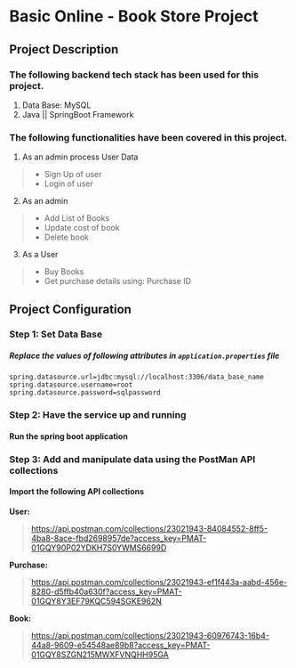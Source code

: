
# Basic Online - Book Store Project


## Project Description 

### The following backend tech stack has been used for this project.

1. Data Base: MySQL
2. Java || SpringBoot Framework

### The following functionalities have been covered in this project.

1. As an admin process User Data
 > - Sign Up of user
 > - Login of user
 
2. As an admin

 > - Add List of Books
 > - Update cost of book
 > - Delete book
 
 3. As a User 
 
 > - Buy Books
 > - Get purchase details using: Purchase ID
 
## Project Configuration

###   Step 1: Set Data Base
##### 	Replace the values of following attributes in `application.properties` file
	spring.datasource.url=jdbc:mysql://localhost:3306/data_base_name
	spring.datasource.username=root
	spring.datasource.password=sqlpassword 

###  Step 2: Have the service up and running
#### 	Run the spring boot application

###  Step 3: Add and manipulate data using the PostMan API collections
#### 	Import the following API collections

**User:** 
> https://api.postman.com/collections/23021943-84084552-8ff5-4ba8-8ace-fbd2698957de?access_key=PMAT-01GQY90P02YDKH7S0YWMS6699D

**Purchase:** 
> https://api.postman.com/collections/23021943-ef1f443a-aabd-456e-8280-d5ffb40a630f?access_key=PMAT-01GQY8Y3EF79KQC594SGKE962N

**Book:** 
> https://api.postman.com/collections/23021943-60976743-16b4-44a8-9609-e54548ae89b8?access_key=PMAT-01GQY8SZGN215MWXFVNQHH95GA
